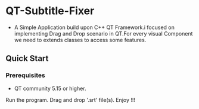 # QT-Subtitle-Fixer
- A Simple Application build upon C++ QT Framework.i focused on implementing Drag and Drop scenario in QT.For every visual Component we need to extends classes to access some features.

## Quick Start
### Prerequisites
- QT community 5.15 or higher.

Run the program. Drag and drop '.srt' file(s). Enjoy !!!
